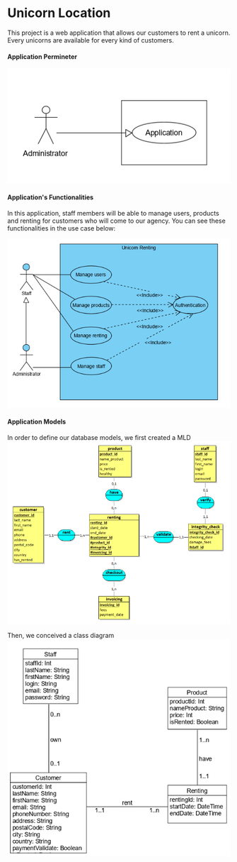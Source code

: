 # Unicorn Location

This project is a web application that allows our customers to rent a unicorn.
Every unicorns are available for every kind of customers.

#### Application Permineter

![perimeter-application-screen](assets/perimeter-application-screen.png)

#### Application's Functionalities

In this application, staff members will be able to manage users, products and renting for customers who will come to our agency. 
You can see these functionalities in the use case below: 

![use-case](assets/use-case.png)

#### Application Models
In order to define our database models, we first created a MLD
![database_mld](assets/database_mld.png)

Then, we conceived a class diagram
![diagramme_class](assets/diagramme_class.png)
